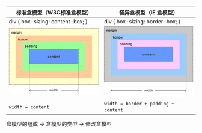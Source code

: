 | 标准盒模型（W3C标准盒模型） | 怪异盒模型（IE 盒模型）|
|---|---|
|div { box-sizing: content-box; }|div { box-sizing: border-box; }|
|![](assets/content-box.png)|![](assets/border-box.png)|
|<code>width = content</code>|<code>width = border + padding + content</code>|

盒模型的组成 -> 盒模型的类型 -> 修改盒模型

